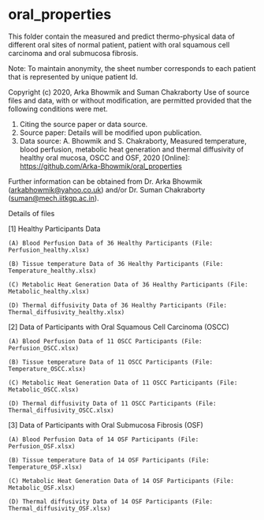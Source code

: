 # oral_properties
This folder contain the measured and predict thermo-physical data of different oral sites of normal patient, patient with oral squamous cell carcinoma and oral submucosa fibrosis.

Note: To maintain anonymity, the sheet number corresponds to each patient that is represented by unique patient Id.

Copyright (c) 2020, Arka Bhowmik and Suman Chakraborty
Use of source files and data, with or without modification, are permitted provided that the following conditions were met.
1. Citing the source paper or data source.
2. Source paper: Details will be modified upon publication.
3. Data source: A. Bhowmik and S. Chakraborty, Measured temperature, blood perfusion, metabolic heat generation and thermal diffusivity of healthy oral mucosa, OSCC and OSF, 2020 [Online]: https://github.com/Arka-Bhowmik/oral_properties

Further information can be obtained from Dr. Arka Bhowmik (arkabhowmik@yahoo.co.uk) and/or Dr. Suman Chakraborty (suman@mech.iitkgp.ac.in).


Details of files

[1] Healthy Participants Data

    (A) Blood Perfusion Data of 36 Healthy Participants (File: Perfusion_healthy.xlsx)

    (B) Tissue temperature Data of 36 Healthy Participants (File: Temperature_healthy.xlsx)

    (C) Metabolic Heat Generation Data of 36 Healthy Participants (File: Metabolic_healthy.xlsx)

    (D) Thermal diffusivity Data of 36 Healthy Participants (File: Thermal_diffusivity_healthy.xlsx)

[2] Data of Participants with Oral Squamous Cell Carcinoma (OSCC)

    (A) Blood Perfusion Data of 11 OSCC Participants (File: Perfusion_OSCC.xlsx)

    (B) Tissue temperature Data of 11 OSCC Participants (File: Temperature_OSCC.xlsx)

    (C) Metabolic Heat Generation Data of 11 OSCC Participants (File: Metabolic_OSCC.xlsx)

    (D) Thermal diffusivity Data of 11 OSCC Participants (File: Thermal_diffusivity_OSCC.xlsx)
    
[3] Data of Participants with Oral Submucosa Fibrosis (OSF)

    (A) Blood Perfusion Data of 14 OSF Participants (File: Perfusion_OSF.xlsx)

    (B) Tissue temperature Data of 14 OSF Participants (File: Temperature_OSF.xlsx)

    (C) Metabolic Heat Generation Data of 14 OSF Participants (File: Metabolic_OSF.xlsx)

    (D) Thermal diffusivity Data of 14 OSF Participants (File: Thermal_diffusivity_OSF.xlsx)
